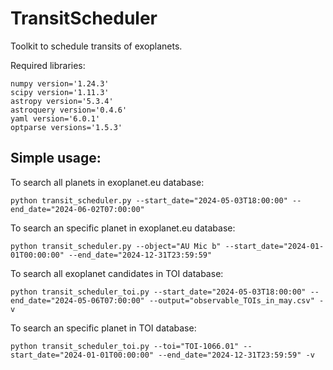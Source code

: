 # TransitScheduler
Toolkit to schedule transits of exoplanets.

Required libraries:
```
numpy version='1.24.3'
scipy version='1.11.3'
astropy version='5.3.4'
astroquery version='0.4.6'
yaml version='6.0.1'
optparse versions='1.5.3'
```

Simple usage:
--
To search all planets in exoplanet.eu database:
```
python transit_scheduler.py --start_date="2024-05-03T18:00:00" --end_date="2024-06-02T07:00:00"
```
To search an specific planet in exoplanet.eu database:
```
python transit_scheduler.py --object="AU Mic b" --start_date="2024-01-01T00:00:00" --end_date="2024-12-31T23:59:59"
```
To search all exoplanet candidates in TOI database:
```
python transit_scheduler_toi.py --start_date="2024-05-03T18:00:00" --end_date="2024-05-06T07:00:00" --output="observable_TOIs_in_may.csv" -v
```
To search an specific planet in TOI database:
```
python transit_scheduler_toi.py --toi="TOI-1066.01" --start_date="2024-01-01T00:00:00" --end_date="2024-12-31T23:59:59" -v
```

